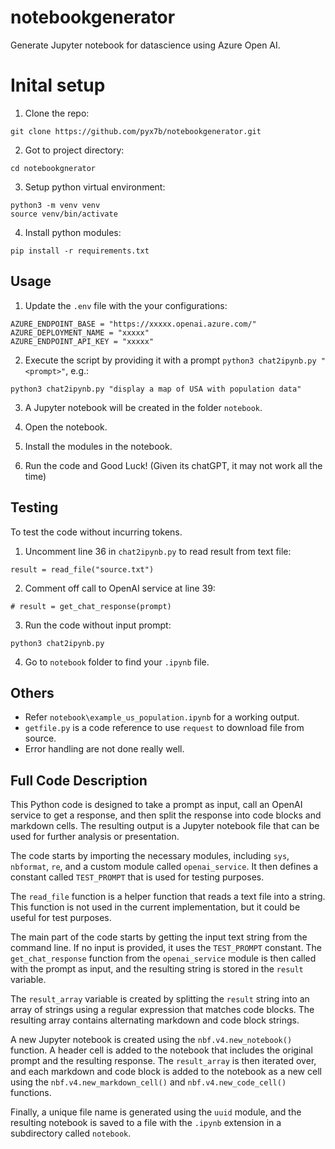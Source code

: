 # notebookgenerator
Generate Jupyter notebook for datascience using Azure Open AI.


# Inital setup
1. Clone the repo:
```
git clone https://github.com/pyx7b/notebookgenerator.git
```

2. Got to project directory:
```
cd notebookgnerator
```

3. Setup python virtual environment:
```
python3 -m venv venv
source venv/bin/activate
```

4. Install python modules:
```
pip install -r requirements.txt
```


## Usage
1. Update the `.env` file with the your configurations:

```
AZURE_ENDPOINT_BASE = "https://xxxxx.openai.azure.com/"
AZURE_DEPLOYMENT_NAME = "xxxxx"
AZURE_ENDPOINT_API_KEY = "xxxxx"

```

2. Execute the script by providing it with a prompt `python3 chat2ipynb.py "<prompt>"`, e.g.:

```
python3 chat2ipynb.py "display a map of USA with population data"
```

3. A Jupyter notebook will be created in the folder `notebook`.

4. Open the notebook.

5. Install the modules in the notebook.

6. Run the code and Good Luck! (Given its chatGPT, it may not work all the time)

## Testing
To test the code without incurring tokens.

1. Uncomment line 36 in `chat2ipynb.py` to read result from text file:
```
result = read_file("source.txt")
```

2. Comment off call to OpenAI service at line 39:
```
# result = get_chat_response(prompt)
```

3. Run the code without input prompt:
```
python3 chat2ipynb.py
```

4. Go to `notebook` folder to find your `.ipynb` file.

## Others
- Refer `notebook\example_us_population.ipynb` for a working output.
- `getfile.py` is a code reference to use `request` to download file from source.
- Error handling are not done really well.


## Full Code Description

This Python code is designed to take a prompt as input, call an OpenAI service to get a response, and then split the response into code blocks and markdown cells. The resulting output is a Jupyter notebook file that can be used for further analysis or presentation.

The code starts by importing the necessary modules, including `sys`, `nbformat`, `re`, and a custom module called `openai_service`. It then defines a constant called `TEST_PROMPT` that is used for testing purposes. 

The `read_file` function is a helper function that reads a text file into a string. This function is not used in the current implementation, but it could be useful for test purposes.

The main part of the code starts by getting the input text string from the command line. If no input is provided, it uses the `TEST_PROMPT` constant. The `get_chat_response` function from the `openai_service` module is then called with the prompt as input, and the resulting string is stored in the `result` variable.

The `result_array` variable is created by splitting the `result` string into an array of strings using a regular expression that matches code blocks. The resulting array contains alternating markdown and code block strings.

A new Jupyter notebook is created using the `nbf.v4.new_notebook()` function. A header cell is added to the notebook that includes the original prompt and the resulting response. The `result_array` is then iterated over, and each markdown and code block is added to the notebook as a new cell using the `nbf.v4.new_markdown_cell()` and `nbf.v4.new_code_cell()` functions.

Finally, a unique file name is generated using the `uuid` module, and the resulting notebook is saved to a file with the `.ipynb` extension in a subdirectory called `notebook`.
